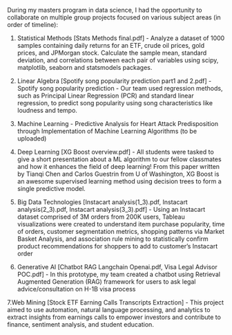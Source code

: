 During my masters program in data science, I had the opportunity to collaborate on multiple group projects focused on various subject areas (in order of timeline):

1. Statistical Methods
[Stats Methods final.pdf] - Analyze a dataset of 1000 samples containing daily returns for an ETF, crude oil prices, gold prices, and JPMorgan stock. Calculate the sample mean, standard deviation, and correlations between each pair of variables using scipy, matplotlib, seaborn and statsmodels packages.

2. Linear Algebra
[Spotify song popularity prediction part1 and 2.pdf] - Spotify song popularity prediction - Our team used regression methods, such as Principal Linear Regression (PCR) and standard linear regression, to predict song popularity using song characteristics like loudness and tempo.

3. Machine Learning - Predictive Analysis for Heart Attack Predisposition through Implementation of Machine Learning Algorithms
(to be uploaded)

4. Deep Learning
[XG Boost overview.pdf] - All students were tasked to give a short presentation about a ML algorithm to our fellow classmates and how it enhances the field of deep learning! From this paper written by Tianqi Chen and Carlos Guestrin from U of Washington, XG Boost is an awesome supervised learning method using decision trees to form a single predictive model.

5. Big Data Technologies
[Instacart analysis(1_3).pdf, Instacart analysis(2_3).pdf, Instacart analysis(3_3).pdf] - Using an Instacart dataset comprised of 3M orders from 200K users, Tableau visualizations were created to understand item purchase popularity, time of orders, customer segmentation metrics, shopping patterns via Market Basket Analysis, and association rule mining to statistically confirm product recommendations for shoppers to add to customer’s Instacart order

6. Generative AI
[Chatbot RAG Langchain Openai.pdf, Visa Legal Advisor POC.pdf] - In this prototype, my team created a chatbot using Retrieval Augmented Generation (RAG) framework for users to ask legal advice/consultation on H-1B visa process

7.Web Mining
[Stock ETF Earning Calls Transcripts Extraction] - This project aimed to use automation, natural language processing, and analytics to extract insights from earnings calls to empower investors and contribute to finance, sentiment analysis, and student education.
